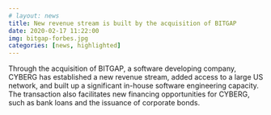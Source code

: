 ```yaml
---
# layout: news
title: New revenue stream is built by the acquisition of BITGAP
date: 2020-02-17 11:22:00
img: bitgap-forbes.jpg
categories: [news, highlighted]
---
```


Through the acquisition of BITGAP, a software developing company, CYBERG has established a new revenue stream, added access to a large US network, and built up a significant in-house software engineering capacity. The transaction also facilitates new financing opportunities for CYBERG, such as bank loans and the issuance of corporate bonds.
